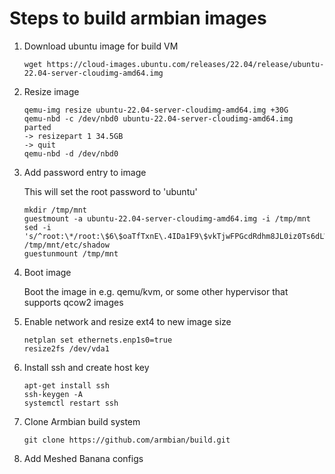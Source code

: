 # Steps to build armbian images

1. Download ubuntu image for build VM
   ```
   wget https://cloud-images.ubuntu.com/releases/22.04/release/ubuntu-22.04-server-cloudimg-amd64.img
   ```

2. Resize image
   ```
   qemu-img resize ubuntu-22.04-server-cloudimg-amd64.img +30G
   qemu-nbd -c /dev/nbd0 ubuntu-22.04-server-cloudimg-amd64.img
   parted
   -> resizepart 1 34.5GB
   -> quit
   qemu-nbd -d /dev/nbd0
   ```

3. Add password entry to image

   This will set the root password to 'ubuntu'
   ```
   mkdir /tmp/mnt
   guestmount -a ubuntu-22.04-server-cloudimg-amd64.img -i /tmp/mnt
   sed -i 's/^root:\*/root:\$6\$oaTfTxnE\.4IDa1F9\$vkTjwFPGcdRdhm8JL0iz0Ts6dLWglzQWHIieRvc6Q\/bopx5EFSL7DkHrS1l8RYR9YmEaIesJt6cuwu8AkCNRX1/' /tmp/mnt/etc/shadow
   guestunmount /tmp/mnt
   ```

4. Boot image

   Boot the image in e.g. qemu/kvm, or some other hypervisor that supports qcow2 images

5. Enable network and resize ext4 to new image size
   ```
   netplan set ethernets.enp1s0=true
   resize2fs /dev/vda1
   ```

6. Install ssh and create host key
   ```
   apt-get install ssh
   ssh-keygen -A
   systemctl restart ssh
   ```

7. Clone Armbian build system
   ```
   git clone https://github.com/armbian/build.git
   ```

8. Add Meshed Banana configs
 
